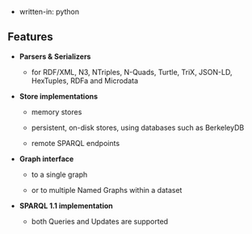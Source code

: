 

- written-in: python

## Features

-   **Parsers & Serializers**
    
    -   for RDF/XML, N3, NTriples, N-Quads, Turtle, TriX, JSON-LD, HexTuples, RDFa and Microdata
        
-   **Store implementations**
    
    -   memory stores
        
    -   persistent, on-disk stores, using databases such as BerkeleyDB
        
    -   remote SPARQL endpoints
        
-   **Graph interface**
    
    -   to a single graph
        
    -   or to multiple Named Graphs within a dataset
        
-   **SPARQL 1.1 implementation**
    
    -   both Queries and Updates are supported